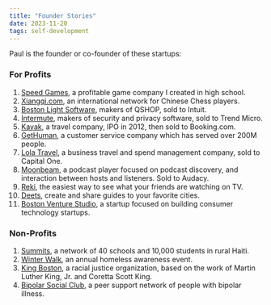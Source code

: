 ```yaml
---
title: "Founder Stories"
date: 2023-11-20
tags: self-development
---
```


<p>Paul is the founder or co-founder of these startups:

</p><h3>For Profits</h3>

<ol>

<li><a href="/cupid.html">Speed Games</a>, a profitable game company I
created in high school.

</li><li><a href="/xiangqi.html">Xiangqi.com</a>, an international
network for Chinese Chess players.

</li><li><a href="/bostonlight.html">Boston Light Software</a>, makers of
QSHOP, sold to Intuit.

</li><li><a href="/intermute.html">Intermute</a>, makers of security and
privacy software, sold to Trend Micro.

</li><li><a href="/kayak/">Kayak</a>, a travel company,
IPO in 2012, then sold to Booking.com.

</li><li><a href="/gethuman.html">GetHuman</a>, a customer service
company which has served over 200M people.

</li><li><a href="/lolatravel.html">Lola Travel</a>, a business travel and
spend management company, sold to Capital&nbsp;One.

</li><li><a href="/moonbeam.html">Moonbeam</a>, a podcast player
focused on podcast discovery, and interaction between hosts and
listeners. Sold to Audacy.

</li><li><a href="https://reki.tv">Reki</a>, the easiest way to see what
your friends are watching on TV.

</li><li><a href="https://deets.com">Deets</a>, create and share guides to your
favorite cities.

</li><li><a href="/bvs.html">Boston Venture Studio</a>, a startup focused
on building consumer technology startups.
</li></ol>

<h3>Non-Profits</h3>

<ol>

<li><a href="/summits.html">Summits</a>, a network of 40
schools and 10,000 students in rural Haiti.

</li><li><a href="/winterwalk.html">Winter Walk</a>,
an annual homeless awareness event.
  
</li><li><a href="/kingboston.html">King Boston</a>, a
racial justice organization, based on the work of Martin Luther King,
Jr. and Coretta Scott King.

</li><li><a href="https://bipolarsocialclub.org">Bipolar Social Club</a>, a peer
support network of people with bipolar illness.
</li></ol>
